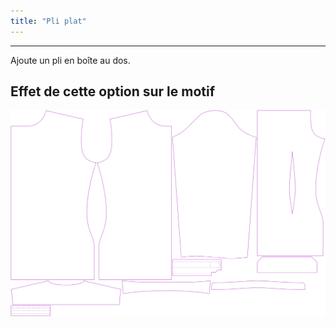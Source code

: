 ```yaml
---
title: "Pli plat"
---
```


---

Ajoute un pli en boîte au dos.

## Effet de cette option sur le motif

![Cette image montre l'effet de cette option en superposant plusieurs variantes qui ont une valeur différente pour cette option](simon_boxpleat_sample.svg "Effet de cette option sur le motif")
